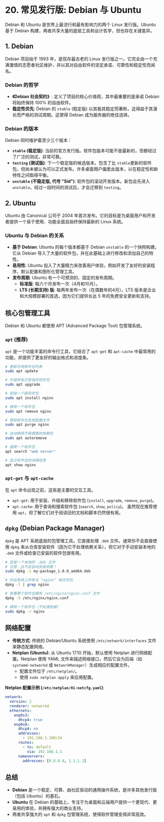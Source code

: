 # 20. 常见发行版: Debian 与 Ubuntu

Debian 和 Ubuntu 是世界上最流行和最有影响力的两个 Linux 发行版。Ubuntu 基于 Debian 构建，两者共享大量的底层工具和设计哲学，但也存在关键差异。

## 1. Debian

Debian 项目始于 1993 年，是现存最古老的 Linux 发行版之一。它完全由一个充满激情的志愿者社区维护，并以其对自由软件的坚定承诺、可靠性和稳定性而闻名。

### Debian 的哲学
- **《Debian 社会契约》**: 定义了项目的核心价值观，其中最重要的是承诺 Debian 将始终保持 100% 的自由软件。
- **稳定性优先**: Debian 的 `stable` (稳定版) 以其极其稳定而著称，这得益于其漫长而严格的测试周期。这使得 Debian 成为服务器的绝佳选择。

### Debian 的版本
Debian 同时维护着至少三个版本：
- **`stable` (稳定版)**: 当前的官方发行版。软件包版本可能不是最新的，但都经过了广泛的测试，非常可靠。
- **`testing` (测试版)**: 下一个稳定版的候选版本。包含了比 `stable`更新的软件包，但尚未被认为可以正式发布。许多桌面用户偏爱此版本，以在稳定性和新特性之间取得平衡。
- **`unstable` (不稳定版, 代号 "Sid")**: 软件包的滚动开发版本。新包会先进入 `unstable`，经过一段时间的测试后，才会迁移到 `testing`。

## 2. Ubuntu

Ubuntu 由 Canonical 公司于 2004 年首次发布。它的目标是为桌面用户和开发者提供一个易于使用、功能全面且始终保持最新的 Linux 系统。

### Ubuntu 与 Debian 的关系
- **基于 Debian**: Ubuntu 的每个版本都基于 Debian `unstable` 的一个快照构建。它从 Debian 导入了大量的软件包，并在此基础上进行修改和添加自己的特性。
- **易用性**: Ubuntu 投入了大量精力来改善用户体验，例如开发了友好的安装程序、默认配置和图形化管理工具。
- **发布周期**: Ubuntu 有一个可预测的、固定的发布周期。
  - **标准版**: 每六个月发布一次（4月和10月）。
  - **LTS (长期支持) 版**: 每两年发布一次（在偶数年的4月）。LTS 版本是企业和大规模部署的首选，因为它们提供长达 5 年的免费安全更新和支持。

## 核心包管理工具

Debian 和 Ubuntu 都使用 APT (Advanced Package Tool) 包管理系统。

### `apt` (推荐)
`apt` 是一个功能丰富的命令行工具，它结合了 `apt-get` 和 `apt-cache` 中最常用的功能，并提供了更友好的输出格式和进度条。

```bash
# 更新可用软件包列表
sudo apt update

# 升级所有已安装的软件包
sudo apt upgrade

# 安装一个新软件包
sudo apt install nginx

# 移除一个软件包
sudo apt remove nginx

# 移除软件包及其配置文件
sudo apt purge nginx

# 自动移除不再需要的依赖包
sudo apt autoremove

# 搜索一个软件包
apt search "web server"

# 显示软件包的详细信息
apt show nginx
```

### `apt-get` 与 `apt-cache`
在 `apt` 命令出现之前，这些是主要的交互工具。
- `apt-get`: 用于安装、升级和移除软件包 (`install`, `upgrade`, `remove`, `purge`)。
- `apt-cache`: 用于查询和搜索软件包 (`search`, `show`, `policy`)。
虽然现在推荐使用 `apt`，但了解它们对于阅读旧的文档和脚本仍然很有用。

## `dpkg` (Debian Package Manager)

`dpkg` 是 APT 系统底层的包管理工具。它直接处理 `.deb` 文件。通常你不会直接使用 `dpkg` 来从仓库安装软件（因为它不处理依赖关系），但它对于手动安装本地的 `.deb` 文件或检查已安装的软件包很有用。

```bash
# 安装一个本地的 .deb 文件
# 注意：这不会自动安装依赖！
sudo dpkg -i my-package_1.0.0_amd64.deb

# 列出系统上所有与 "nginx" 相关的包
dpkg -l | grep nginx

# 查看哪个软件包拥有 /etc/nginx/nginx.conf 文件
dpkg -S /etc/nginx/nginx.conf

# 移除一个软件包（不处理依赖）
sudo dpkg -r nginx
```

## 网络配置

- **传统方式**: 传统的 Debian/Ubuntu 系统使用 `/etc/network/interfaces` 文件来静态配置网络。
- **Netplan (Ubuntu)**: 从 Ubuntu 17.10 开始，默认使用 Netplan 进行网络配置。Netplan 使用 YAML 文件来描述网络接口，然后它会为后端（如 `systemd-networkd` 或 `NetworkManager`）生成相应的配置文件。
  - 配置文件位于 `/etc/netplan/`。
  - 使用 `sudo netplan apply` 来应用配置。

**Netplan 配置示例 (`/etc/netplan/01-netcfg.yaml`)**:
```yaml
network:
  version: 2
  renderer: networkd
  ethernets:
    enp0s3:
      dhcp4: true
    enp0s8:
      dhcp4: no
      addresses:
        - 192.168.1.100/24
      routes:
        - to: default
          via: 192.168.1.1
      nameservers:
        addresses: [8.8.8.8, 1.1.1.1]
```

## 总结
- **Debian** 是一个稳定、可靠、由社区驱动的通用操作系统，是许多其他发行版（包括 Ubuntu）的基石。
- **Ubuntu** 在 Debian 的基础上，专注于为桌面和云端用户提供一个更现代、更易用的体验，并拥有强大的商业支持。
- 两者共享强大的 `apt` 和 `dpkg` 包管理系统，使得软件管理变得非常高效。 